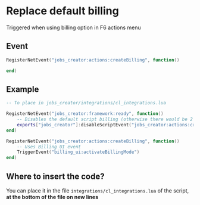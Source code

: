 # Replace default billing

Triggered when using billing option in F6 actions menu

## Event

```lua
RegisterNetEvent("jobs_creator:actions:createBilling", function()

end)
```

## Example

```lua
-- To place in jobs_creator/integrations/cl_integrations.lua

RegisterNetEvent("jobs_creator:framework:ready", function() 
    -- Disables the default script billing (otherwise there would be 2 billings)
    exports["jobs_creator"]:disableScriptEvent("jobs_creator:actions:createBilling")
end)

RegisterNetEvent("jobs_creator:actions:createBilling", function()
    -- Uses Billing UI event
    TriggerEvent("billing_ui:activateBillingMode")
end)
```

## Where to insert the code?

You can place it in the file `integrations/cl_integrations.lua` of the script, **at the bottom of the file on new lines**
